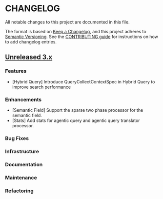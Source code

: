 # CHANGELOG
All notable changes to this project are documented in this file.

The format is based on [Keep a Changelog](https://keepachangelog.com/en/1.0.0/), and this project adheres to [Semantic Versioning](https://semver.org/spec/v2.0.0.html). See the [CONTRIBUTING guide](./CONTRIBUTING.md#Changelog) for instructions on how to add changelog entries.

## [Unreleased 3.x](https://github.com/opensearch-project/neural-search/compare/main...HEAD)

### Features
- [Hybrid Query] Introduce QueryCollectContextSpec in Hybrid Query to improve search performance

### Enhancements

- [Semantic Field] Support the sparse two phase processor for the semantic field.
- [Stats] Add stats for agentic query and agentic query translator processor.

### Bug Fixes

### Infrastructure

### Documentation

### Maintenance

### Refactoring
